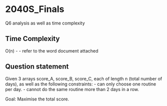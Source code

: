 # 2040S_Finals

Q6 analysis as well as time complexity

## Time Complexity 
O(n) - - refer to the word document attached

## Question statement
Given 3 arrays score_A, score_B, score_C, each of length n (total number of days),
as well as the following constraints: 
    - can only choose one routine per day.
    - cannot do the same routine more than 2 days in a row.

Goal: Maximise the total score.
